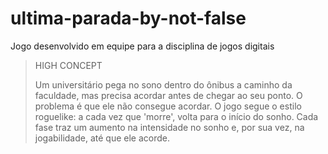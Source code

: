 # ultima-parada-by-not-false
Jogo desenvolvido em equipe para a disciplina de jogos digitais

> HIGH CONCEPT
> 
> Um universitário pega no sono dentro do ônibus a caminho da faculdade, mas precisa acordar antes de chegar ao seu ponto. O problema é que ele não consegue acordar. O jogo segue o estilo roguelike: a cada vez que 'morre', volta para o início do sonho. Cada fase traz um aumento na intensidade no sonho e, por sua vez, na jogabilidade, até que ele acorde.

